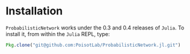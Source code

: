 # Installation

`ProbabilisticNetwork` works under the 0.3 and 0.4 releases of `Julia`. To
install it, from within the `Julia` REPL, type:

``` julia
Pkg.clone("git@github.com:PoisotLab/ProbabilisticNetwork.jl.git")
```
